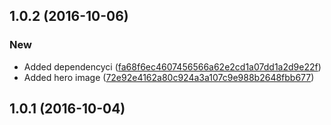 <a name="1.0.2"></a>
## 1.0.2 (2016-10-06)


### New

* Added dependencyci ([fa68f6ec4607456566a62e2cd1a07dd1a2d9e22f](https://github.com/advanced-rest-client/raml-aware/commit/fa68f6ec4607456566a62e2cd1a07dd1a2d9e22f))
* Added hero image ([72e92e4162a80c924a3a107c9e988b2648fbb677](https://github.com/advanced-rest-client/raml-aware/commit/72e92e4162a80c924a3a107c9e988b2648fbb677))



<a name="1.0.1"></a>
## 1.0.1 (2016-10-04)




